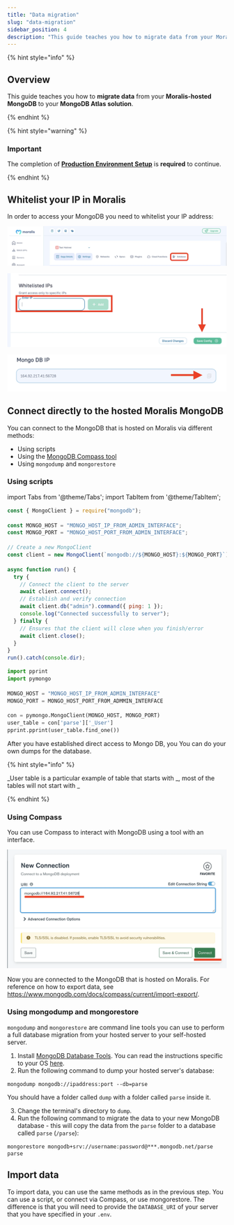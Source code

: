 ```yaml
---
title: "Data migration"
slug: "data-migration"
sidebar_position: 4
description: "This guide teaches you how to migrate data from your Moralis-hosted server to your MongoDB Atlas solution."
---
```


{% hint style="info" %}

## Overview

This guide teaches you how to **migrate data** from your **Moralis-hosted MongoDB** to your **MongoDB Atlas solution**.

{% endhint %}

{% hint style="warning" %}

### Important

The completion of [**Production Environment Setup**](/web3-data-api/self-hosting-moralis-server/production-environment-setup) is **required** to continue.

{% endhint %}

## Whitelist your IP in Moralis

In order to access your MongoDB you need to whitelist your IP address:

![](images/fa2ab6d-Screenshot_2022-09-08_at_02.10.29.webp)

![](images/57d2813-Screenshot_2022-09-08_at_02.11.02.webp)

![](images/ac432f3-Screenshot_2022-09-08_at_02.11.38.webp)

## Connect directly to the hosted Moralis MongoDB

You can connect to the MongoDB that is hosted on Moralis via different methods:

- Using scripts
- Using the [MongoDB Compass tool](https://www.mongodb.com/products/compass)
- Using `mongodump` and `mongorestore`

### Using scripts

import Tabs from '@theme/Tabs';
import TabItem from '@theme/TabItem';

<Tabs>
  <TabItem value="nodejs" label="NodeJs" default>

```javascript NodeJs
const { MongoClient } = require("mongodb");

const MONGO_HOST = "MONGO_HOST_IP_FROM_ADMIN_INTERFACE";
const MONGO_PORT = "MONGO_HOST_PORT_FROM_ADMIN_INTERFACE";

// Create a new MongoClient
const client = new MongoClient(`mongodb://${MONGO_HOST}:${MONGO_PORT}`);

async function run() {
  try {
    // Connect the client to the server
    await client.connect();
    // Establish and verify connection
    await client.db("admin").command({ ping: 1 });
    console.log("Connected successfully to server");
  } finally {
    // Ensures that the client will close when you finish/error
    await client.close();
  }
}
run().catch(console.dir);
```

  </TabItem>
  <TabItem value="python" label="Python">

```python Python
import pprint
import pymongo

MONGO_HOST = "MONGO_HOST_IP_FROM_ADMIN_INTERFACE"
MONGO_PORT = MONGO_HOST_PORT_FROM_ADMMIN_INTERFACE

con = pymongo.MongoClient(MONGO_HOST, MONGO_PORT)
user_table = con['parse']['_User']
pprint.pprint(user_table.find_one())
```

  </TabItem>
</Tabs>

After you have established direct access to Mongo DB, you You can do your own dumps for the database.

{% hint style="info" %}

\_User table is a particular example of table that starts with \_, most of the tables will not start with \_

{% endhint %}

### Using Compass

You can use Compass to interact with MongoDB using a tool with an interface.

![](images/feedff2-Screenshot_2022-09-08_at_02.17.00.webp)

Now you are connected to the MongoDB that is hosted on Moralis. For reference on how to export data, see <https://www.mongodb.com/docs/compass/current/import-export/>.

### Using mongodump and mongorestore

`mongodump` and `mongorestore` are command line tools you can use to perform a full database migration from your hosted server to your self-hosted server.

1. Install [MongoDB Database Tools](https://www.mongodb.com/try/download/database-tools). You can read the instructions specific to your OS [here](https://www.mongodb.com/docs/database-tools/installation/installation/).
2. Run the following command to dump your hosted server's database:

```shell
mongodump mongodb://ipaddress:port --db=parse
```

You should have a folder called `dump` with a folder called `parse` inside it.

3. Change the terminal's directory to `dump`.
4. Run the following command to migrate the data to your new MongoDB database - this will copy the data from the `parse` folder to a database called `parse` (`/parse`):

```shell
mongorestore mongodb+srv://username:password@***.mongodb.net/parse parse
```

## Import data

To import data, you can use the same methods as in the previous step. You can use a script, or connect via Compass, or use mongorestore. The difference is that you will need to provide the `DATABASE_URI` of your server that you have specified in your `.env`.
